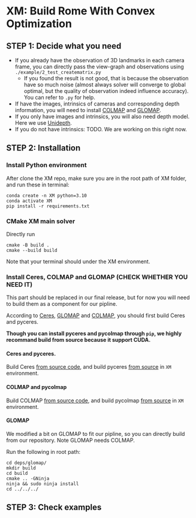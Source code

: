 # XM: Build Rome With Convex Optimization

## STEP 1: Decide what you need
- If you already have the observation of 3D landmarks in each camera frame, you can directly pass the view-graph and observations using `./example/2_test_creatematrix.py`
  - If you found the result is not good, that is because the observation have so much noise (almost always solver will converge to global optimal, but the quality of observation indeed influence accuracy). You can refer to `.py`  for help.
- If have the images, intrinsics of cameras and corresponding depth information, you will need to install [COLMAP](https://colmap.github.io/) and [GLOMAP](https://github.com/colmap/glomap).
- If you only have images and intrinsics, you will also need depth model. Here we use [Unidepth](https://github.com/lpiccinelli-eth/UniDepth).
- If you do not have intrinsics: TODO. We are working on this right now.

## STEP 2: Installation

### Install Python environment
After clone the XM repo, make sure you are in the root path of XM folder, and run these in terminal:
```
conda create -n XM python=3.10 
conda activate XM
pip install -r requirements.txt
```

### CMake XM main solver
Directly run
```
cmake -B build .
cmake --build build
```
Note that your terminal should under the XM environment.

### Install Ceres, COLMAP and GLOMAP (CHECK WHETHER YOU NEED IT)

This part should be replaced in our final release, but for now you will need to build them as a component for our pipline.

According to [Ceres](http://ceres-solver.org/), [GLOMAP](https://github.com/colmap/glomap) and [COLMAP](https://colmap.github.io/install.html#build-from-source), you should first build Ceres and pyceres.

**Though you can install pyceres and pycolmap through `pip`, we highly recommand build from source because it support CUDA.**

#### Ceres and pyceres.

Build Ceres [from source code](http://ceres-solver.org/installation.html), and build pyceres [from source](https://github.com/cvg/pyceres) in `XM` environment.

#### COLMAP and pycolmap

Build COLMAP [from source code](https://colmap.github.io/install.html#installation), and build pycolmap [from source](https://colmap.github.io/pycolmap/index.html) in `XM` environment.

#### GLOMAP

We modified a bit on GLOMAP to fit our pipline, so you can directly build from our repository. Note GLOMAP needs COLMAP.

Run the following in root path:
```
cd deps/glomap/
mkdir build
cd build
cmake .. -GNinja
ninja && sudo ninja install
cd ../../../
```

## STEP 3: Check examples


